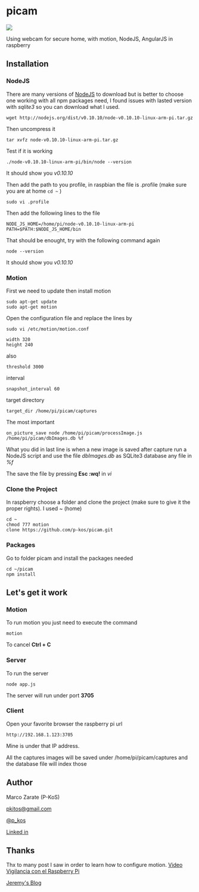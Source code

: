 # picam
![](http://1.bp.blogspot.com/-MJS-yG55sb4/VeRJdh74a-I/AAAAAAAAGiU/3CS3NW7bWHw/s1600/Screen%2BShot%2B2015-08-31%2Bat%2B8.30.49%2BAM.png)

Using webcam for secure home, with motion, NodeJS, AngularJS in raspberry 

## Installation

### NodeJS 
There are many versions of [NodeJS](http://nodejs.org) to download but is better to choose one working with all npm packages need, I found issues with lasted version with _sqlite3_ so you can download what I used.

	wget http://nodejs.org/dist/v0.10.10/node-v0.10.10-linux-arm-pi.tar.gz

Then uncompress it
	
	tar xvfz node-v0.10.10-linux-arm-pi.tar.gz
	
Test if it is working
	
	./node-v0.10.10-linux-arm-pi/bin/node --version

It should show you *v0.10.10*

Then add the path to you profile, in raspbian the file is .profile (make sure you are at home `cd ~` )

	sudo vi .profile

Then add the following lines to the file

	NODE_JS_HOME=/home/pi/node-v0.10.10-linux-arm-pi
	PATH=$PATH:$NODE_JS_HOME/bin

That should be enought, try with the following command again

	node --version
	
It should show you *v0.10.10*

### Motion
First we need to update then install motion

	sudo apt-get update
	sudo apt-get motion
	
Open the configuration file and replace the lines by
	
	sudo vi /etc/motion/motion.conf
	
	width 320
	height 240
also
	
	threshold 3000
	
interval

	snapshot_interval 60

target directory

	target_dir /home/pi/picam/captures
	
The most important 

	on_picture_save node /home/pi/picam/processImage.js /home/pi/picam/dbImages.db %f
	
What you did in last line is when a new image is saved after capture run a NodeJS script and use the file _dbImages.db_ as SQLite3 database any file in _%f_ 

The save the file by pressing **Esc :wq!** in _vi_


### Clone the Project
In raspberry choose a folder and clone the project (make sure to give it the proper rights). I used ~ (home)

	cd ~
	chmod 777 motion
	clone https://github.com/p-kos/picam.git 
	
### Packages

Go to folder picam and install the packages needed

	cd ~/picam
	npm install
	
## Let's get it work
### Motion
To run motion you just need to execute the command
	
	motion
To cancel **Ctrl + C** 

### Server
To run the server 

	node app.js

The server will run under port **3705** 

### Client

Open your favorite browser the raspberry pi url

	http://192.168.1.123:3705 

Mine is under that IP address.

All the captures images will be saved under /home/pi/picam/captures and the database file will index those

## Author
Marco Zarate (P-KoS)

[pkitos@gmail.com](mailto:pkitos@gmail.com)

[@p_kos](https://twitter.com/p_kos)

[Linked in](https://bo.linkedin.com/in/marcozaratez)

## Thanks
Thx to many post I saw in order to learn how to configure motion.
[Video Vigilancia con el Raspberry Pi](http://patolin.com/blog/2012/12/12/video-vigilancia-con-el-raspberry-pi/)

[Jeremy's Blog](http://jeremyblythe.blogspot.com) 
	

